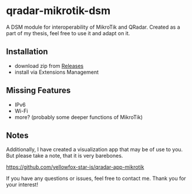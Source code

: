 # qradar-mikrotik-dsm
A DSM module for interoperability of MikroTik and QRadar.
Created as a part of my thesis, feel free to use it and adapt on it.

## Installation

* download zip from [Releases](https://github.com/yellowfox-star-is/qradar-mikrotik-dsm/releases/latest)
* install via Extensions Management

## Missing Features

* IPv6
* Wi-Fi
* more? (probably some deeper functions of MikroTik)

## Notes

Additionally, I have created a visualization app that may be of use to you. But please take a note, that it is very barebones.

https://github.com/yellowfox-star-is/qradar-app-mikrotik

If you have any questions or issues, feel free to contact me. Thank you for your interest!
